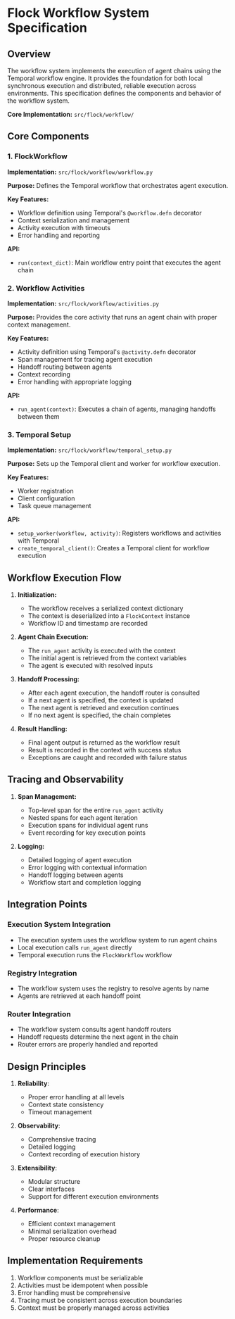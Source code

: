 # Flock Workflow System Specification

## Overview
The workflow system implements the execution of agent chains using the Temporal workflow engine. It provides the foundation for both local synchronous execution and distributed, reliable execution across environments. This specification defines the components and behavior of the workflow system.

**Core Implementation:** `src/flock/workflow/`

## Core Components

### 1. FlockWorkflow

**Implementation:** `src/flock/workflow/workflow.py`

**Purpose:**
Defines the Temporal workflow that orchestrates agent execution.

**Key Features:**
- Workflow definition using Temporal's `@workflow.defn` decorator
- Context serialization and management
- Activity execution with timeouts
- Error handling and reporting

**API:**
- `run(context_dict)`: Main workflow entry point that executes the agent chain

### 2. Workflow Activities

**Implementation:** `src/flock/workflow/activities.py`

**Purpose:**
Provides the core activity that runs an agent chain with proper context management.

**Key Features:**
- Activity definition using Temporal's `@activity.defn` decorator
- Span management for tracing agent execution
- Handoff routing between agents
- Context recording
- Error handling with appropriate logging

**API:**
- `run_agent(context)`: Executes a chain of agents, managing handoffs between them

### 3. Temporal Setup

**Implementation:** `src/flock/workflow/temporal_setup.py`

**Purpose:**
Sets up the Temporal client and worker for workflow execution.

**Key Features:**
- Worker registration
- Client configuration
- Task queue management

**API:**
- `setup_worker(workflow, activity)`: Registers workflows and activities with Temporal
- `create_temporal_client()`: Creates a Temporal client for workflow execution

## Workflow Execution Flow

1. **Initialization:**
   - The workflow receives a serialized context dictionary
   - The context is deserialized into a `FlockContext` instance
   - Workflow ID and timestamp are recorded

2. **Agent Chain Execution:**
   - The `run_agent` activity is executed with the context
   - The initial agent is retrieved from the context variables
   - The agent is executed with resolved inputs

3. **Handoff Processing:**
   - After each agent execution, the handoff router is consulted
   - If a next agent is specified, the context is updated
   - The next agent is retrieved and execution continues
   - If no next agent is specified, the chain completes

4. **Result Handling:**
   - Final agent output is returned as the workflow result
   - Result is recorded in the context with success status
   - Exceptions are caught and recorded with failure status

## Tracing and Observability

1. **Span Management:**
   - Top-level span for the entire `run_agent` activity
   - Nested spans for each agent iteration
   - Execution spans for individual agent runs
   - Event recording for key execution points

2. **Logging:**
   - Detailed logging of agent execution
   - Error logging with contextual information
   - Handoff logging between agents
   - Workflow start and completion logging

## Integration Points

### Execution System Integration
- The execution system uses the workflow system to run agent chains
- Local execution calls `run_agent` directly
- Temporal execution runs the `FlockWorkflow` workflow

### Registry Integration
- The workflow system uses the registry to resolve agents by name
- Agents are retrieved at each handoff point

### Router Integration
- The workflow system consults agent handoff routers
- Handoff requests determine the next agent in the chain
- Router errors are properly handled and reported

## Design Principles

1. **Reliability**:
   - Proper error handling at all levels
   - Context state consistency
   - Timeout management

2. **Observability**:
   - Comprehensive tracing
   - Detailed logging
   - Context recording of execution history

3. **Extensibility**:
   - Modular structure
   - Clear interfaces
   - Support for different execution environments

4. **Performance**:
   - Efficient context management
   - Minimal serialization overhead
   - Proper resource cleanup

## Implementation Requirements

1. Workflow components must be serializable
2. Activities must be idempotent when possible
3. Error handling must be comprehensive
4. Tracing must be consistent across execution boundaries
5. Context must be properly managed across activities 